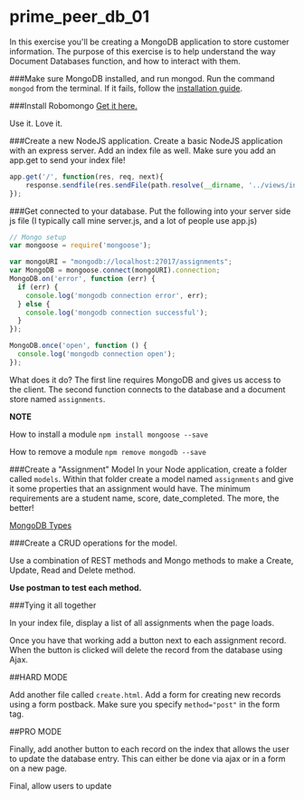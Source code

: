 # prime_peer_db_01
In this exercise you'll be creating a MongoDB application to store customer information. The purpose of this exercise is to help understand the way Document Databases function, and how to interact with them.

###Make sure MongoDB installed, and run mongod.
Run the command `mongod` from the terminal. If it fails, follow the [installation guide](http://docs.mongodb.org/manual/tutorial/install-mongodb-on-os-x/).

###Install Robomongo
[Get it here.](http://robomongo.org/)

Use it. Love it.

###Create a new NodeJS application. 
Create a basic NodeJS application with an express server. Add an index file as well. Make sure you add an app.get to send your index file!

``` JavaScript
app.get('/', function(res, req, next){
    response.sendfile(res.sendFile(path.resolve(__dirname, '../views/index.html'));
});
```

###Get connected to your database.
Put the following into your server side js file (I typically call mine server.js, and a lot of people use app.js)

``` JavaScript
// Mongo setup
var mongoose = require('mongoose');

var mongoURI = "mongodb://localhost:27017/assignments";
var MongoDB = mongoose.connect(mongoURI).connection;
MongoDB.on('error', function (err) {
  if (err) {
    console.log('mongodb connection error', err);
  } else {
    console.log('mongodb connection successful');
  }
});

MongoDB.once('open', function () {
  console.log('mongodb connection open');
});
```

What does it do? The first line requires MongoDB and gives us access to the client. The second function connects to the database and a document store named `assignments`. 

**NOTE**

How to install a module
`npm install mongoose --save`

How to remove a module
`npm remove mongodb --save`

###Create a "Assignment" Model
In your Node application, create a folder called `models`. Within that folder create a model named `assignments` and give it some properties that an assignment would have. The minimum requirements are a student name, score, date_completed. The more, the better!

[MongoDB Types](http://docs.mongodb.org/manual/reference/bson-types/)

###Create a CRUD operations for the model.

Use a combination of REST methods and Mongo methods to make a Create, Update, Read and Delete method. 

**Use postman to test each method.**

###Tying it all together

In your index file, display a list of all assignments when the page loads. 

Once you have that working add a button next to each assignment record. When the button is clicked will delete the record from the database using Ajax.

##HARD MODE

Add another file called `create.html`. Add a form for creating new records using a form postback. Make sure you specify `method="post"` in the form tag.

##PRO MODE

Finally, add another button to each record on the index that allows the user to update the database entry. This can either be done via ajax or in a form on a new page.

Final, allow users to update 

